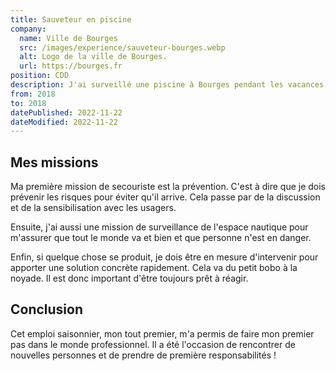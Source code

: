 ```yaml
---
title: Sauveteur en piscine
company:
  name: Ville de Bourges
  src: /images/experience/sauveteur-bourges.webp
  alt: Logo de la ville de Bourges.
  url: https://bourges.fr
position: CDD
description: J'ai surveillé une piscine à Bourges pendant les vacances d'été.
from: 2018
to: 2018
datePublished: 2022-11-22
dateModified: 2022-11-22
---
```


## Mes missions

Ma première mission de secouriste est la prévention. C'est à dire que je dois prévenir les risques pour éviter qu'il arrive. Cela passe par de la discussion et de la sensibilisation avec les usagers.

Ensuite, j'ai aussi une mission de surveillance de l'espace nautique pour m'assurer que tout le monde va et bien et que personne n'est en danger.

Enfin, si quelque chose se produit, je dois être en mesure d'intervenir pour apporter une solution concrète rapidement. Cela va du petit bobo à la noyade. Il est donc important d'être toujours prêt à réagir.

## Conclusion

Cet emploi saisonnier, mon tout premier, m'a permis de faire mon premier pas dans le monde professionnel. Il a été l'occasion de rencontrer de nouvelles personnes et de prendre de première responsabilités !

